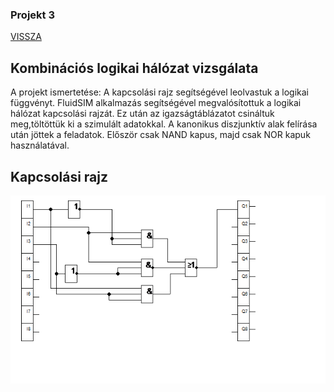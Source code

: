 ### Projekt 3

[VISSZA](https://oroszszr.github.io/portfolio/)
## Kombinációs logikai hálózat vizsgálata
A projekt ismertetése: 
A kapcsolási rajz segítségével leolvastuk a logikai függvényt. FluidSIM alkalmazás segítségével megvalósítottuk a logikai hálózat kapcsolási rajzát. Ez után az igazságtáblázatot csináltuk meg,töltöttük ki a szimulált adatokkal. A kanonikus diszjunktív alak felírása után jöttek a feladatok. Először csak NAND kapus, majd csak NOR kapuk használatával.
## Kapcsolási rajz
![kapcsolasirajz](pr3kapcsrajz.PNG "kapcsolási rajz")